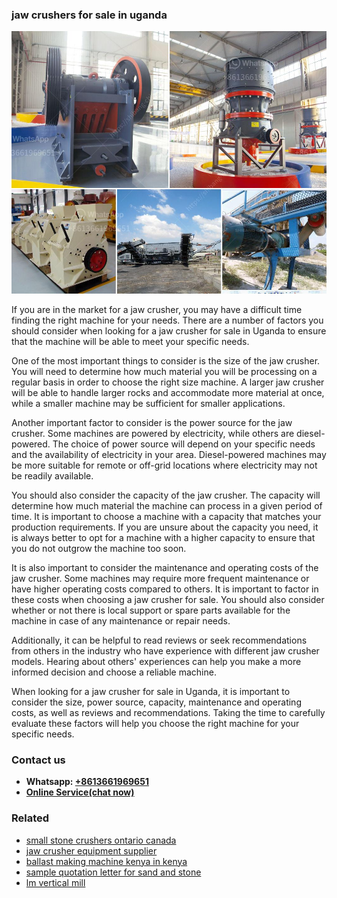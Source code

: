 <h3>jaw crushers for sale in uganda</h3><img src='1704856694.jpg' alt=''><p>If you are in the market for a jaw crusher, you may have a difficult time finding the right machine for your needs. There are a number of factors you should consider when looking for a jaw crusher for sale in Uganda to ensure that the machine will be able to meet your specific needs.</p><p>One of the most important things to consider is the size of the jaw crusher. You will need to determine how much material you will be processing on a regular basis in order to choose the right size machine. A larger jaw crusher will be able to handle larger rocks and accommodate more material at once, while a smaller machine may be sufficient for smaller applications.</p><p>Another important factor to consider is the power source for the jaw crusher. Some machines are powered by electricity, while others are diesel-powered. The choice of power source will depend on your specific needs and the availability of electricity in your area. Diesel-powered machines may be more suitable for remote or off-grid locations where electricity may not be readily available.</p><p>You should also consider the capacity of the jaw crusher. The capacity will determine how much material the machine can process in a given period of time. It is important to choose a machine with a capacity that matches your production requirements. If you are unsure about the capacity you need, it is always better to opt for a machine with a higher capacity to ensure that you do not outgrow the machine too soon.</p><p>It is also important to consider the maintenance and operating costs of the jaw crusher. Some machines may require more frequent maintenance or have higher operating costs compared to others. It is important to factor in these costs when choosing a jaw crusher for sale. You should also consider whether or not there is local support or spare parts available for the machine in case of any maintenance or repair needs.</p><p>Additionally, it can be helpful to read reviews or seek recommendations from others in the industry who have experience with different jaw crusher models. Hearing about others' experiences can help you make a more informed decision and choose a reliable machine.</p><p>When looking for a jaw crusher for sale in Uganda, it is important to consider the size, power source, capacity, maintenance and operating costs, as well as reviews and recommendations. Taking the time to carefully evaluate these factors will help you choose the right machine for your specific needs.</p><h3>Contact us</h3><ul><li><strong>Whatsapp:&nbsp;<a href="https://wa.me/8613661969651">+8613661969651</a></strong></li><li><a href="https://swt.shibang-china.com/?git&amp;zhl&amp;jaw crushers for sale in uganda"><strong>Online Service(chat now)</strong></a></li></ul><h3>Related</h3><ul><li><a href='small stone crushers ontario canada.md'>small stone crushers ontario canada</a></li><li><a href='jaw crusher equipment supplier.md'>jaw crusher equipment supplier</a></li><li><a href='ballast making machine kenya in kenya.md'>ballast making machine kenya in kenya</a></li><li><a href='sample quotation letter for sand and stone.md'>sample quotation letter for sand and stone</a></li><li><a href='lm vertical mill.md'>lm vertical mill</a></li></ul>